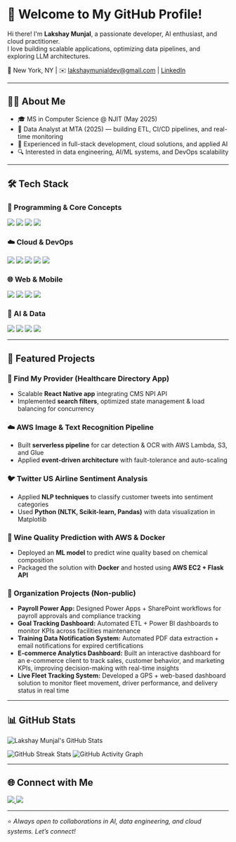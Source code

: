 # 🚀 Welcome to My GitHub Profile!

Hi there! I'm **Lakshay Munjal**, a passionate developer, AI enthusiast, and cloud practitioner.  
I love building scalable applications, optimizing data pipelines, and exploring LLM architectures.  

📍 New York, NY | ✉️ lakshaymunjaldev@gmail.com | [LinkedIn](https://www.linkedin.com/in/lakshaymunjaldev)

---

## 👨‍💻 About Me
- 🎓 MS in Computer Science @ NJIT (May 2025)  
- 💼 Data Analyst at MTA (2025) — building ETL, CI/CD pipelines, and real-time monitoring  
- 🌱 Experienced in full-stack development, cloud solutions, and applied AI  
- 🔍 Interested in data engineering, AI/ML systems, and DevOps scalability  

---

## 🛠️ Tech Stack

### 🔹 Programming & Core Concepts
<p align="left">
 <img src="https://img.shields.io/badge/Python-3776AB?style=for-the-badge&logo=python&logoColor=white" />
 <img src="https://img.shields.io/badge/Java-007396?style=for-the-badge&logo=java&logoColor=white" />
 <img src="https://img.shields.io/badge/C++-00599C?style=for-the-badge&logo=cplusplus&logoColor=white" />
 <img src="https://img.shields.io/badge/SQL-4479A1?style=for-the-badge&logo=mysql&logoColor=white" />
</p>

### ☁️ Cloud & DevOps
<p align="left">
 <img src="https://img.shields.io/badge/AWS-232F3E?style=for-the-badge&logo=amazon-aws&logoColor=white" />
 <img src="https://img.shields.io/badge/Azure-0078D4?style=for-the-badge&logo=microsoft-azure&logoColor=white" />
 <img src="https://img.shields.io/badge/Docker-2496ED?style=for-the-badge&logo=docker&logoColor=white" />
 <img src="https://img.shields.io/badge/Kubernetes-326CE5?style=for-the-badge&logo=kubernetes&logoColor=white" />
 <img src="https://img.shields.io/badge/CI/CD-FF6F00?style=for-the-badge&logo=githubactions&logoColor=white" />
</p>

### 🌐 Web & Mobile
<p align="left">
 <img src="https://img.shields.io/badge/React-61DAFB?style=for-the-badge&logo=react&logoColor=black" />
 <img src="https://img.shields.io/badge/React%20Native-61DAFB?style=for-the-badge&logo=react&logoColor=black" />
 <img src="https://img.shields.io/badge/Node.js-339933?style=for-the-badge&logo=node.js&logoColor=white" />
 <img src="https://img.shields.io/badge/Express.js-000000?style=for-the-badge&logo=express&logoColor=white" />
</p>

### 🤖 AI & Data
<p align="left">
 <img src="https://img.shields.io/badge/TensorFlow-FF6F00?style=for-the-badge&logo=tensorflow&logoColor=white" />
 <img src="https://img.shields.io/badge/PyTorch-EE4C2C?style=for-the-badge&logo=pytorch&logoColor=white" />
 <img src="https://img.shields.io/badge/ML%20Pipelines-005571?style=for-the-badge&logo=mlflow&logoColor=white" />
 <img src="https://img.shields.io/badge/ETL-008080?style=for-the-badge&logo=apacheairflow&logoColor=white" />
</p>

---

## 🚀 Featured Projects

### 📱 Find My Provider (Healthcare Directory App)
- Scalable **React Native app** integrating CMS NPI API  
- Implemented **search filters**, optimized state management & load balancing for concurrency  

### ☁️ AWS Image & Text Recognition Pipeline
- Built **serverless pipeline** for car detection & OCR with AWS Lambda, S3, and Glue  
- Applied **event-driven architecture** with fault-tolerance and auto-scaling  

### 🐦 Twitter US Airline Sentiment Analysis
- Applied **NLP techniques** to classify customer tweets into sentiment categories  
- Used **Python (NLTK, Scikit-learn, Pandas)** with data visualization in Matplotlib  

### 🍷 Wine Quality Prediction with AWS & Docker
- Deployed an **ML model** to predict wine quality based on chemical composition  
- Packaged the solution with **Docker** and hosted using **AWS EC2 + Flask API**  

### 🏢 Organization Projects (Non-public)
- **Payroll Power App:** Designed Power Apps + SharePoint workflows for payroll approvals and compliance tracking  
- **Goal Tracking Dashboard:** Automated ETL + Power BI dashboards to monitor KPIs across facilities maintenance  
- **Training Data Notification System:** Automated PDF data extraction + email notifications for expired certifications  
- **E-commerce Analytics Dashboard:** Built an interactive dashboard for an e-commerce client to track sales, customer behavior, and marketing KPIs, improving decision-making with real-time insights  
- **Live Fleet Tracking System:** Developed a GPS + web-based dashboard solution to monitor fleet movement, driver performance, and delivery status in real time  

---

## 📊 GitHub Stats
<p align="left">
  <img src="https://github-readme-stats.vercel.app/api?username=lakshaymunjal&show_icons=true&count_private=true&theme=tokyonight&hide_title=false&hide_border=false" alt="Lakshay Munjal's GitHub Stats" />

<p align="left">
  <img src="https://github-readme-streak-stats.herokuapp.com/?user=lakshaymunjal&theme=tokyonight&hide_border=false" alt="GitHub Streak Stats" />

  <img src="https://github-readme-activity-graph.vercel.app/graph?username=lakshaymunjal&theme=react-dark&area=true&hide_border=false" alt="GitHub Activity Graph" />
</p>


---

## 🌐 Connect with Me
<p align="left">
 <a href="https://www.linkedin.com/in/lakshaymunjaldev">
   <img src="https://img.shields.io/badge/LinkedIn-0A66C2?style=for-the-badge&logo=linkedin&logoColor=white"/>
 </a>
 <a href="mailto:lakshaymunjaldev@gmail.com">
   <img src="https://img.shields.io/badge/Email-D14836?style=for-the-badge&logo=gmail&logoColor=white"/>
 </a>
</p>

---

⭐️ *Always open to collaborations in AI, data engineering, and cloud systems. Let’s connect!*  
